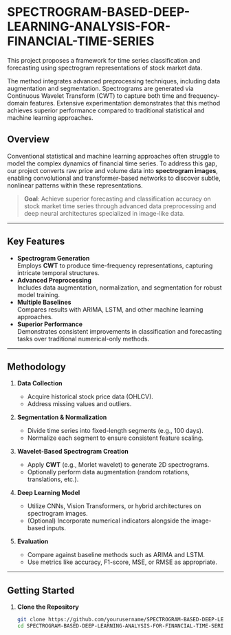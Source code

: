 # SPECTROGRAM-BASED-DEEP-LEARNING-ANALYSIS-FOR-FINANCIAL-TIME-SERIES
This project proposes a framework for time series classification and forecasting using spectrogram representations of stock market data. 

The method integrates  advanced preprocessing techniques, including data augmentation and segmentation. Spectrograms are  generated via Continuous Wavelet Transform (CWT) to capture both time and frequency- domain features. Extensive experimentation demonstrates that  this method achieves superior performance compared to traditional statistical and machine learning approaches.


## Overview

Conventional statistical and machine learning approaches often struggle to model the complex dynamics of financial time series. To address this gap, our project converts raw price and volume data into **spectrogram images**, enabling convolutional and transformer-based networks to discover subtle, nonlinear patterns within these representations.

> **Goal**: Achieve superior forecasting and classification accuracy on stock market time series through advanced data preprocessing and deep neural architectures specialized in image-like data.

---

## Key Features

- **Spectrogram Generation**  
  Employs **CWT** to produce time-frequency representations, capturing intricate temporal structures.
- **Advanced Preprocessing**  
  Includes data augmentation, normalization, and segmentation for robust model training.
- **Multiple Baselines**  
  Compares results with ARIMA, LSTM, and other machine learning approaches.
- **Superior Performance**  
  Demonstrates consistent improvements in classification and forecasting tasks over traditional numerical-only methods.

---

## Methodology

1. **Data Collection**  
   - Acquire historical stock price data (OHLCV).
   - Address missing values and outliers.

2. **Segmentation & Normalization**  
   - Divide time series into fixed-length segments (e.g., 100 days).
   - Normalize each segment to ensure consistent feature scaling.

3. **Wavelet-Based Spectrogram Creation**  
   - Apply **CWT** (e.g., Morlet wavelet) to generate 2D spectrograms.
   - Optionally perform data augmentation (random rotations, translations, etc.).

4. **Deep Learning Model**  
   - Utilize CNNs, Vision Transformers, or hybrid architectures on spectrogram images.
   - (Optional) Incorporate numerical indicators alongside the image-based inputs.

5. **Evaluation**  
   - Compare against baseline methods such as ARIMA and LSTM.
   - Use metrics like accuracy, F1-score, MSE, or RMSE as appropriate.

---

## Getting Started

1. **Clone the Repository**
   ```bash
   git clone https://github.com/yourusername/SPECTROGRAM-BASED-DEEP-LEARNING-ANALYSIS-FOR-FINANCIAL-TIME-SERIES.git
   cd SPECTROGRAM-BASED-DEEP-LEARNING-ANALYSIS-FOR-FINANCIAL-TIME-SERIES
